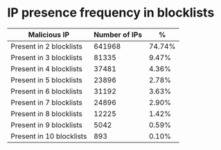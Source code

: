 # IP presence frequency in blocklists
| Malicious IP | Number of IPs | % |
|----|----|----|
| Present in 2 blocklists | 641968 | 74.74% |
| Present in 3 blocklists | 81335 | 9.47% |
| Present in 4 blocklists | 37481 | 4.36% |
| Present in 5 blocklists | 23896 | 2.78% |
| Present in 6 blocklists | 31192 | 3.63% |
| Present in 7 blocklists | 24896 | 2.90% |
| Present in 8 blocklists | 12225 | 1.42% |
| Present in 9 blocklists | 5042 | 0.59% |
| Present in 10 blocklists | 893 | 0.10% |
